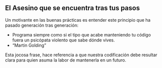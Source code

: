 ## **El Asesino que se encuentra tras tus pasos**

Un motivante en las buenas prácticas es entender este principio que ha pasado generación tras generación:
 
* Programa siempre como si el tipo que acabe manteniendo tu código fuera un psicópata violento que sabe dónde vives.
* “Martin Golding”
 
Esta jocosa frase, hace referencia a que nuestra codificación debe resultar clara para quien asuma la labor de mantenerla en un futuro.
